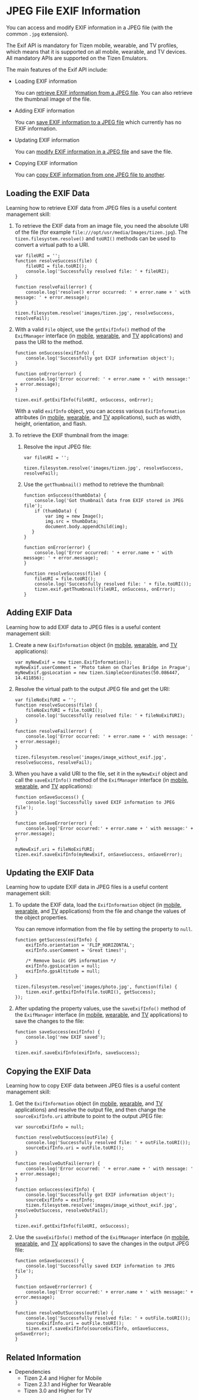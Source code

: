 # JPEG File EXIF Information

You can access and modify EXIF information in a JPEG file (with the common `.jpg` extension).

The Exif API is mandatory for Tizen mobile, wearable, and TV profiles, which means that it is supported on all mobile, wearable, and TV devices. All mandatory APIs are supported on the Tizen Emulators.

The main features of the Exif API include:

- Loading EXIF information

  You can [retrieve EXIF information from a JPEG file](#loading-the-exif-data). You can also retrieve the thumbnail image of the file.

- Adding EXIF information

  You can [save EXIF information to  a JPEG file](#adding-exif-data) which currently has no EXIF information.

- Updating EXIF information

  You can [modify EXIF information in a JPEG file](#updating-the-exif-data) and save the file.

- Copying EXIF information

  You can [copy EXIF information from one JPEG file to another](#copying-the-exif-data).

## Loading the EXIF Data

Learning how to retrieve EXIF data from JPEG files is a useful content management skill:

1. To retrieve the EXIF data from an image file, you need the absolute URI of the file (for example `file:///opt/usr/media/Images/tizen.jpg`). The `tizen.filesystem.resolve()` and `toURI()` methods can be used to convert a virtual path to a URI.

   ```
   var fileURI = '';
   function resolveSuccess(file) {
       fileURI = file.toURI();
       console.log('Successfully resolved file: ' + fileURI);
   }

   function resolveFail(error) {
       console.log('resolve() error occurred: ' + error.name + ' with message: ' + error.message);
   }

   tizen.filesystem.resolve('images/tizen.jpg', resolveSuccess, resolveFail);
   ```

2. With a valid `File` object, use the `getExifInfo()` method of the `ExifManager` interface (in [mobile](../../api/latest/device_api/mobile/tizen/exif.html#ExifManager), [wearable](../../api/latest/device_api/wearable/tizen/exif.html#ExifManager), and [TV](../../api/latest/device_api/tv/tizen/exif.html#ExifManager) applications) and pass the URI to the method.

   ```
   function onSuccess(exifInfo) {
       console.log('Successfully got EXIF information object');
   }

   function onError(error) {
       console.log('Error occurred: ' + error.name + ' with message:' + error.message);
   }

   tizen.exif.getExifInfo(fileURI, onSuccess, onError);
   ```

   With a valid `exifInfo` object, you can access various `ExifInformation` attributes (in [mobile](../../api/latest/device_api/mobile/tizen/exif.html#ExifInformation), [wearable](../../api/latest/device_api/wearable/tizen/exif.html#ExifInformation), and [TV](../../api/latest/device_api/tv/tizen/exif.html#ExifInformation) applications), such as width, height, orientation, and flash.

3. To retrieve the EXIF thumbnail from the image:

   1. Resolve the input JPEG file:

      ```
      var fileURI = '';

      tizen.filesystem.resolve('images/tizen.jpg', resolveSuccess, resolveFail);
      ```

   2. Use the `getThumbnail()` method to retrieve the thumbnail:

      ```
      function onSuccess(thumbData) {
          console.log('Got thumbnail data from EXIF stored in JPEG file');
          if (thumbData) {
              var img = new Image();
              img.src = thumbData;
              document.body.appendChild(img);
         }
      }

      function onError(error) {
          console.log('Error occurred: ' + error.name + ' with message: ' + error.message);
      }

      function resolveSuccess(file) {
          fileURI = file.toURI();
          console.log('Successfully resolved file: ' + file.toURI());
          tizen.exif.getThumbnail(fileURI, onSuccess, onError);
      }
      ```

## Adding EXIF Data

Learning how to add EXIF data to JPEG files is a useful content management skill:

1. Create a new `ExifInformation` object (in [mobile](../../api/latest/device_api/mobile/tizen/exif.html#ExifInformation), [wearable](../../api/latest/device_api/wearable/tizen/exif.html#ExifInformation), and [TV](../../api/latest/device_api/tv/tizen/exif.html#ExifInformation) applications):

   ```
   var myNewExif = new tizen.ExifInformation();
   myNewExif.userComment = 'Photo taken on Charles Bridge in Prague';
   myNewExif.gpsLocation = new tizen.SimpleCoordinates(50.086447, 14.411856);
   ```

2. Resolve the virtual path to the output JPEG file and get the URI:

   ```
   var fileNoExifURI = '';
   function resolveSuccess(file) {
       fileNoExifURI = file.toURI();
       console.log('Successfully resolved file: ' + fileNoExifURI);
   }

   function resolveFail(error) {
       console.log('Error occurred: ' + error.name + ' with message: ' + error.message);
   }

   tizen.filesystem.resolve('images/image_without_exif.jpg', resolveSuccess, resolveFail);
   ```

3. When you have a valid URI to the file, set it in the `myNewExif` object and call the `saveExifInfo()` method of the  `ExifManager` interface (in [mobile](../../api/latest/device_api/mobile/tizen/exif.html#ExifManager), [wearable](../../api/latest/device_api/wearable/tizen/exif.html#ExifManager), and [TV](../../api/latest/device_api/tv/tizen/exif.html#ExifManager) applications):

   ```
   function onSaveSuccess() {
       console.log('Successfully saved EXIF information to JPEG file');
   }

   function onSaveError(error) {
       console.log('Error occurred:' + error.name + ' with message:' + error.message);
   }

   myNewExif.uri = fileNoExifURI;
   tizen.exif.saveExifInfo(myNewExif, onSaveSuccess, onSaveError);
   ```

## Updating the EXIF Data

Learning how to update EXIF data in JPEG files is a useful content management skill:

1. To update the EXIF data, load the `ExifInformation` object (in [mobile](../../api/latest/device_api/mobile/tizen/exif.html#ExifInformation), [wearable](../../api/latest/device_api/wearable/tizen/exif.html#ExifInformation), and [TV](../../api/latest/device_api/tv/tizen/exif.html#ExifInformation) applications) from the file and change the values of the object properties.

   You can remove information from the file by setting the property to `null`.

   ```
   function getSuccess(exifInfo) {
       exifInfo.orientation = 'FLIP_HORIZONTAL';
       exifInfo.userComment = 'Great times!';

       /* Remove basic GPS information */
       exifInfo.gpsLocation = null;
       exifInfo.gpsAltitude = null;
   }

   tizen.filesystem.resolve('images/photo.jpg', function(file) {
       tizen.exif.getExifInfo(file.toURI(), getSuccess);
   });
   ```

2. After updating the property values, use the `saveExifInfo()` method of the `ExifManager` interface (in [mobile](../../api/latest/device_api/mobile/tizen/exif.html#ExifManager), [wearable](../../api/latest/device_api/wearable/tizen/exif.html#ExifManager), and [TV](../../api/latest/device_api/tv/tizen/exif.html#ExifManager) applications) to save the changes to the file:

   ```
   function saveSuccess(exifInfo) {
       console.log('new EXIF saved');
   }

   tizen.exif.saveExifInfo(exifInfo, saveSuccess);
   ```

## Copying the EXIF Data

Learning how to copy EXIF data between JPEG files is a useful content management skill:

1. Get the `ExifInformation` object (in [mobile](../../api/latest/device_api/mobile/tizen/exif.html#ExifInformation), [wearable](../../api/latest/device_api/wearable/tizen/exif.html#ExifInformation), and [TV](../../api/latest/device_api/tv/tizen/exif.html#ExifInformation) applications) and resolve the output file, and then change the `sourceExifInfo.uri` attribute to point to the output JPEG file:

   ```
   var sourceExifInfo = null;

   function resolveOutSuccess(outFile) {
       console.log('Successfully resolved file: ' + outFile.toURI());
       sourceExifInfo.uri = outFile.toURI();
   }

   function resolveOutFail(error) {
       console.log('Error occurred: ' + error.name + ' with message: ' + error.message);
   }

   function onSuccess(exifInfo) {
       console.log('Successfully got EXIF information object');
       sourceExifInfo = exifInfo;
       tizen.filesystem.resolve('images/image_without_exif.jpg', resolveOutSuccess, resolveOutFail);
   }

   tizen.exif.getExifInfo(fileURI, onSuccess);
   ```

2. Use the `saveExifInfo()` method of the `ExifManager` interface (in [mobile](../../api/latest/device_api/mobile/tizen/exif.html#ExifManager), [wearable](../../api/latest/device_api/wearable/tizen/exif.html#ExifManager), and [TV](../../api/latest/device_api/tv/tizen/exif.html#ExifManager) applications) to save the changes in the output JPEG file:

   ```
   function onSaveSuccess() {
       console.log('Successfully saved EXIF information to JPEG file');
   }

   function onSaveError(error) {
       console.log('Error occurred:' + error.name + ' with message:' + error.message);
   }

   function resolveOutSuccess(outFile) {
       console.log('Successfully resolved file: ' + outFile.toURI());
       sourceExifInfo.uri = outFile.toURI();
       tizen.exif.saveExifInfo(sourceExifInfo, onSaveSuccess, onSaveError);
   }
   ```

## Related Information
* Dependencies   
   - Tizen 2.4 and Higher for Mobile
   - Tizen 2.3.1 and Higher for Wearable
   - Tizen 3.0 and Higher for TV
